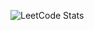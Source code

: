 ![LeetCode Stats](https://leetcard.jacoblin.cool/fitsumhelina?ext=heatmap&theme=dark&width=500&height=300) 